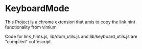 KeyboardMode
============
This Project is a chrome extension that amis to copy the link hint functionality from vimium

Code for link_hints.js, lib/dom_utils.js and lib/keyboard_utils.js are "compiled" coffescript.
